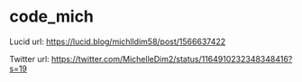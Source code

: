 # code_mich
Lucid url: https://lucid.blog/michlldim58/post/1566637422

Twitter url: https://twitter.com/MichelleDim2/status/1164910232348348416?s=19
